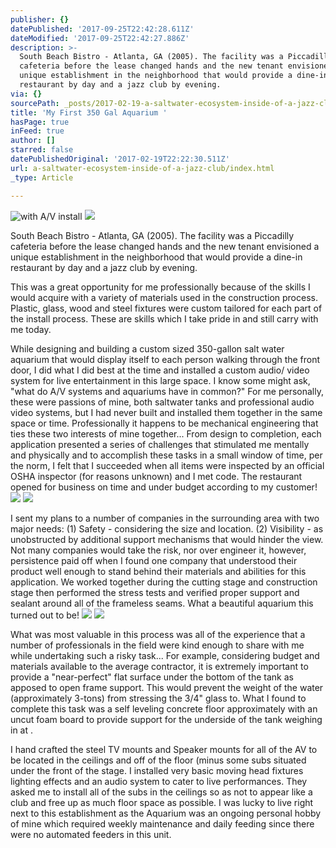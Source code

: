 ```yaml
---
publisher: {}
datePublished: '2017-09-25T22:42:28.611Z'
dateModified: '2017-09-25T22:42:27.886Z'
description: >-
  South Beach Bistro - Atlanta, GA (2005). The facility was a Piccadilly
  cafeteria before the lease changed hands and the new tenant envisioned a
  unique establishment in the neighborhood that would provide a dine-in
  restaurant by day and a jazz club by evening. 
via: {}
sourcePath: _posts/2017-02-19-a-saltwater-ecosystem-inside-of-a-jazz-club.md
title: 'My First 350 Gal Aquarium '
hasPage: true
inFeed: true
author: []
starred: false
datePublishedOriginal: '2017-02-19T22:22:30.511Z'
url: a-saltwater-ecosystem-inside-of-a-jazz-club/index.html
_type: Article

---
```

![with A/V install](https://the-grid-user-content.s3-us-west-2.amazonaws.com/5d281a6d-e0ef-435f-8053-04d552db2ed8.jpg)
![](https://the-grid-user-content.s3-us-west-2.amazonaws.com/c1039780-2f8a-4386-b5bc-3018575a1ae1.jpg)

South Beach Bistro - Atlanta, GA (2005). The facility was a Piccadilly cafeteria before the lease changed hands and the new tenant envisioned a unique establishment in the neighborhood that would provide a dine-in restaurant by day and a jazz club by evening. 

This was a great opportunity for me professionally because of the skills I would acquire with a variety of materials used in the construction process. Plastic, glass, wood and steel fixtures were custom tailored for each part of the install process. These are skills which I take pride in and still carry with me today.

While designing and building a custom sized 350-gallon salt water aquarium that would display itself to each person walking through the front door, I did what I did best at the time and installed a custom audio/ video system for live entertainment in this large space. I know some might ask, "what do A/V systems and aquariums have in common?" For me personally, these were passions of mine, both saltwater tanks and professional audio video systems, but I had never built and installed them together in the same space or time. Professionally it happens to be mechanical engineering that ties these two interests of mine together... From design to completion, each application presented a series of challenges that stimulated me mentally and physically and to accomplish these tasks in a small window of time, per the norm, I felt that I succeeded when all items were inspected by an official OSHA inspector (for reasons unknown) and I met code. The restaurant opened for business on time and under budget according to my customer!
![](https://the-grid-user-content.s3-us-west-2.amazonaws.com/853d5064-f932-4d4b-96df-2d2e7f3bfe1e.jpg)
![](https://the-grid-user-content.s3-us-west-2.amazonaws.com/469e76ab-2530-4301-bfd8-b8e4a753177d.jpg)

I sent my plans to a number of companies in the surrounding area with two major needs: (1) Safety - considering the size and location. (2) Visibility - as unobstructed by additional support mechanisms that would hinder the view. Not many companies would take the risk, nor over engineer it, however, persistence paid off when I found one company that understood their product well enough to stand behind their materials and abilities for this application. We worked together during the cutting stage and construction stage then performed the stress tests and verified proper support and sealant around all of the frameless seams. What a beautiful aquarium this turned out to be!
![](https://the-grid-user-content.s3-us-west-2.amazonaws.com/abbc94c6-ac7b-4273-bc05-e5fdb5e52ab8.jpg)
![](https://the-grid-user-content.s3-us-west-2.amazonaws.com/de51e0e2-ac87-41a6-9fed-75a074bac43c.jpg)

What was most valuable in this process was all of the experience that a number of professionals in the field were kind enough to share with me while undertaking such a risky task... For example, considering budget and materials available to the average contractor, it is extremely important to provide a "near-perfect" flat surface under the bottom of the tank as apposed to open frame support. This would prevent the weight of the water (approximately 3-tons) from stressing the 3/4" glass to. What I found to complete this task was a self leveling concrete floor approximately with an uncut foam board to provide support for the underside of the tank weighing in at .

I hand crafted the steel TV mounts and Speaker mounts for all of the AV to be located in the ceilings and off of the floor (minus some subs situated under the front of the stage. I installed very basic moving head fixtures lighting effects and an audio system to cater to live performances. They asked me to install all of the subs in the ceilings so as not to appear like a club and free up as much floor space as possible. I was lucky to live right next to this establishment as the Aquarium was an ongoing personal hobby of mine which required weekly maintenance and daily feeding since there were no automated feeders in this unit.